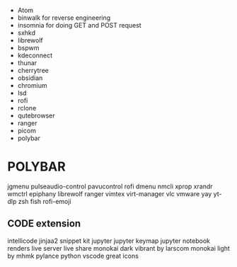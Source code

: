 * Atom
* binwalk       for reverse engineering
* insomnia      for doing GET and POST request
* sxhkd
*  librewolf
* bspwm
* kdeconnect
* thunar
* cherrytree
* obsidian
* chromium
* lsd
* rofi 
* rclone
* qutebrowser
* ranger
* picom
* polybar



# POLYBAR

jgmenu
pulseaudio-control
pavucontrol
rofi
dmenu 
nmcli
xprop
xrandr
wmctrl
epiphany
librewolf
ranger
vimtex
virt-manager
vlc
vmware
yay
yt-dlp
zsh
fish
rofi-emoji






CODE extension
---------------
intellicode
jinjaa2 snippet kit
jupyter
jupyter keymap
jupyter notebook renders
live  server
live share
monokai dark vibrant by larscom
monokai light by mhmk
pylance
python
vscode great icons
 
